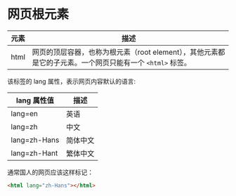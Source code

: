 # 网页根元素

| 元素 | 描述                                                                                                     |
| ---- | -------------------------------------------------------------------------------------------------------- |
| html | 网页的顶层容器，也称为根元素（root element），其他元素都是它的子元素。一个网页只能有一个 `<html>` 标签。 |

该标签的 lang 属性，表示网页内容默认的语言:

| lang 属性值  | 描述     |
| ------------ | -------- |
| lang=en      | 英语     |
| lang=zh      | 中文     |
| lang=zh-Hans | 简体中文 |
| lang=zh-Hant | 繁体中文 |

通常国人的网页应该这样标记：

```html
<html lang="zh-Hans"></html>
```
